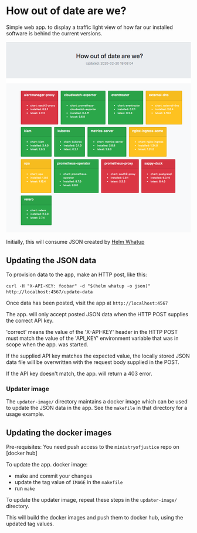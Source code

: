 # How out of date are we?

Simple web app. to display a traffic light view of how far our installed software is behind the current versions.

![Screenshot of the app](screenshot.png?raw=true "Example screenshot")

Initially, this will consume JSON created by [Helm Whatup](https://github.com/bacongobbler/helm-whatup)

## Updating the JSON data

To provision data to the app, make an HTTP post, like this:

    curl -H "X-API-KEY: foobar" -d "$(helm whatup -o json)" http://localhost:4567/update-data

Once data has been posted, visit the app at `http://localhost:4567`

The app. will only accept posted JSON data when the HTTP POST supplies the correct API key.

'correct' means the value of the 'X-API-KEY' header in the HTTP POST must match the value of the 'API_KEY' environment variable that was in scope when the app. was started.

If the supplied API key matches the expected value, the locally stored JSON data file will be overwritten with the request body supplied in the POST.

If the API key doesn't match, the app. will return a 403 error.

### Updater image

The `updater-image/` directory maintains a docker image which can be used to update the JSON data in the app. See the `makefile` in that directory for a usage example.

## Updating the docker images

Pre-requisites: You need push access to the `ministryofjustice` repo on [docker hub]

To update the app. docker image:

 * make and commit your changes
 * update the tag value of `IMAGE` in the `makefile`
 * run `make`

To update the updater image, repeat these steps in the `updater-image/` directory.

This will build the docker images and push them to docker hub, using the updated tag values.
